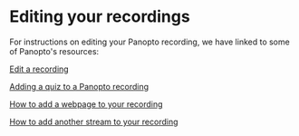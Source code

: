 # Editing your recordings
For instructions on editing your Panopto recording, we have linked to some of Panopto's resources:

<a href="https://support.panopto.com/s/article/Edit-a-Video" target="_blank">Edit a recording</a>

[Adding a quiz to a Panopto recording](Panopto/adding-a-quiz.md)

<a href="https://support.panopto.com/s/article/Embed-a-Web-Page-Using-the-Basic-Editor" target="_blank">How to add a webpage to your recording</a>

<a href="https://support.panopto.com/s/article/Add-and-edit-Video-Streams" target="_blank">How to add another stream to your recording</a>
